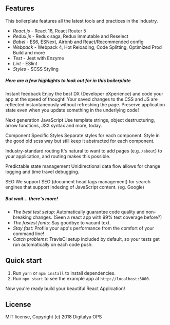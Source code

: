 ## Features

This boilerplate features all the latest tools and practices in the industry.

- _React.js_ - React 16, React Router 5
- _Redux.js_ - Redux saga, Redux immutable and Reselect
- _Babel_ - ES6, ESNext, Airbnb and React/Recommended config
- _Webpack_ - Webpack 4, Hot Reloading, Code Splitting, Optimized Prod Build and more
- _Test_ - Jest with Enzyme
- _Lint_ - ESlint
- _Styles_ - SCSS Styling


##### Here are a few highlights to look out for in this boilerplate

Instant feedback
Enjoy the best DX (Developer eXperience) and code your app at the speed of thought! Your
saved changes to the CSS and JS are reflected instantaneously without refreshing the page.
Preserve application state even when you update something in the underlying code!

Next generation JavaScript
Use template strings, object destructuring, arrow functions, JSX syntax and more, today.

Component Specific Styles
Separate styles for each component. Style in the good old scss way but still keep it
abstracted for each component.

Industry-standard routing
It's natural to want to add pages (e.g. `/about`) to your application, and routing makes
this possible.

Predictable state management
Unidirectional data flow allows for change logging and time travel debugging.

SEO
We support SEO (document head tags management) for search engines that support indexing of
JavaScript content. (eg. Google)


##### But wait... there's more!

  - *The best test setup:* Automatically guarantee code quality and non-breaking
    changes. (Seen a react app with 99% test coverage before?)
  - *The fastest fonts:* Say goodbye to vacant text.
  - *Stay fast*: Profile your app's performance from the comfort of your command
    line!
  - *Catch problems:* TravisCI setup included by default, so your
    tests get run automatically on each code push.


## Quick start

1. Run `yarn` or `npm install` to install dependencies.
2. Run `npm start` to see the example app at `http://localhost:3000`.

Now you're ready build your beautiful React Application!

## License

MIT license, Copyright (c) 2018 Digitalya OPS
